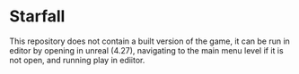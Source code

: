 # Starfall
This repository does not contain a built version of the game, it can be run in editor by opening in unreal (4.27), 
navigating to the main menu level if it is not open, and running play in ediitor.
